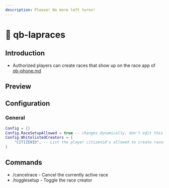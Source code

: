 ```yaml
---
description: Please! No more left turns!
---
```


# 🏁 qb-lapraces

## Introduction

-   Authorized players can create races that show up on the race app of [qb-phone.md](qb-phone.md "mention")

## Preview

## Configuration

### General

```lua
Config = {}
Config.RaceSetupAllowed = true -- changes dynamically, don't edit this
Config.WhitelistedCreators = {
    "CITIZENID", -- List the player citizenid's allowed to create races
}
```

## Commands

-   /cancelrace - Cancel the currently active race
-   /togglesetup - Toggle the race creator
